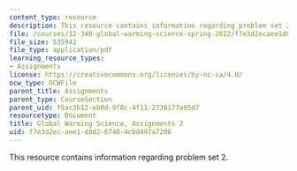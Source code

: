 ```yaml
---
content_type: resource
description: This resource contains information regarding problem set 2.
file: /courses/12-340-global-warming-science-spring-2012/f7e3d2ecaee1d8d267404cbd497a7206_MIT12_340S12_PS2.pdf
file_size: 535942
file_type: application/pdf
learning_resource_types:
- Assignments
license: https://creativecommons.org/licenses/by-nc-sa/4.0/
ocw_type: OCWFile
parent_title: Assignments
parent_type: CourseSection
parent_uid: f5ac3b12-eb0d-9f8c-4f11-2738177a95d7
resourcetype: Document
title: Global Warming Science, Assignments 2
uid: f7e3d2ec-aee1-d8d2-6740-4cbd497a7206
---
```

This resource contains information regarding problem set 2.